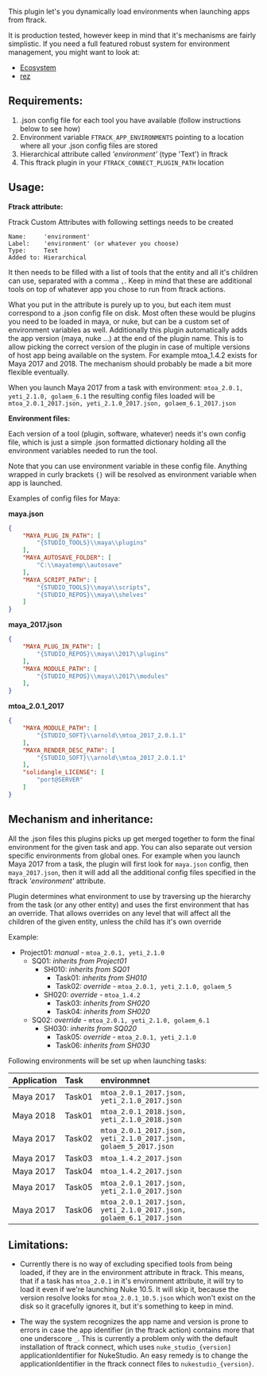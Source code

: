 This plugin let's you dynamically load environments when launching apps from ftrack.

It is production tested, however keep in mind that it's mechanisms are fairly simplistic. If you need a full featured robust system for environment management, you might want to look at:

 - [Ecosystem](https://github.com/PeregrineLabs/Ecosystem)
 - [rez](https://github.com/nerdvegas/rez)

Requirements:
--------------

1. .json config file for each tool you have available (follow instructions below to see how)
2. Environment variable `FTRACK_APP_ENVIRONMENTS` pointing to a location where all your .json config files are stored
3. Hierarchical attribute called *'environment'* (type 'Text') in ftrack
4. This ftrack plugin in your `FTRACK_CONNECT_PLUGIN_PATH` location

Usage:
---------

**Ftrack attribute:**

Ftrack Custom Attributes with following settings needs to be created

```
Name:     'environment'
Label:    'environment' (or whatever you choose)
Type:     Text
Added to: Hierarchical
```

It then needs to be filled with a list of tools that the entity and all it's children can use, separated with a comma `,`. Keep in mind that these are additional tools on top of whatever app you chose to run from ftrack actions.

What you put in the attribute is purely up to you, but each item must correspond to a .json config file on disk. Most often these would be plugins you need to be loaded in maya, or nuke, but can be a custom set of environment variables as well. Additionally this plugin automatically adds the app version (maya, nuke ...) at the end of the plugin name. This is to allow picking the correct version of the plugin in case of multiple versions of host app being available on the system. For example mtoa_1.4.2 exists for Maya 2017 and 2018. The mechanism should probably be made a bit more flexible eventually.

When you launch Maya 2017 from a task with environment: `mtoa_2.0.1, yeti_2.1.0, golaem_6.1` the resulting config files loaded will be `mtoa_2.0.1_2017.json, yeti_2.1.0_2017.json, golaem_6.1_2017.json`


**Environment files:**

Each version of a tool (plugin, software, whatever) needs it's own config file, which is just a simple .json formatted dictionary holding all the environment variables needed to run the tool.

Note that you can use environment variable in these config file. Anything wrapped in curly brackets `{}` will be resolved as environment variable when app is launched.

Examples of config files for Maya:

**maya.json**
```json
{
    "MAYA_PLUG_IN_PATH": [
        "{STUDIO_TOOLS}\\maya\\plugins"
    ],
    "MAYA_AUTOSAVE_FOLDER": [
        "C:\\mayatemp\\autosave"
    ],
    "MAYA_SCRIPT_PATH": [
        "{STUDIO_TOOLS}\\maya\\scripts",
        "{STUDIO_REPOS}\\maya\\shelves"
    ]
}
```
**maya_2017.json**
```json
{
    "MAYA_PLUG_IN_PATH": [
        "{STUDIO_REPOS}\\maya\\2017\\plugins"
    ],
    "MAYA_MODULE_PATH": [
        "{STUDIO_REPOS}\\maya\\2017\\modules"
    ],
}
```
**mtoa_2.0.1_2017**
```json
{
    "MAYA_MODULE_PATH": [
        "{STUDIO_SOFT}\\arnold\\mtoa_2017_2.0.1.1"
    ],
    "MAYA_RENDER_DESC_PATH": [
        "{STUDIO_SOFT}\\arnold\\mtoa_2017_2.0.1.1"
    ],
    "solidangle_LICENSE": [
        "port@SERVER"
    ]
}
```

Mechanism and inheritance:
-----------

All the .json files this plugins picks up get merged together to form the final environment for the given task and app. You can also separate out version specific environments from global ones. For example when you launch Maya 2017 from a task, the plugin will first look for `maya.json` config, then `maya_2017.json`, then it will add all the additional config files specified in the ftrack *'environment'* attribute.

Plugin determines what environment to use by traversing up the hierarchy from the task (or any other entity) and uses the first environment that has an override. That allows overrides on any level that will affect all the children of the given entity, unless the child has it's own override

Example:

- Project01: *manual* - `mtoa_2.0.1, yeti_2.1.0`
    - SQ01: *inherits from Project01*
        - SH010: *inherits from SQ01*
            - Task01: *inherits from SH010*
            - Task02: *override* -  `mtoa_2.0.1, yeti_2.1.0, golaem_5`
        - SH020: *override* -  `mtoa_1.4.2`
            - Task03: *inherits from SH020*
            - Task04: *inherits from SH020*
    - SQ02: *override* -  `mtoa_2.0.1, yeti_2.1.0, golaem_6.1`
        - SH030: *inherits from SQ020*
            - Task05: *override* -  `mtoa_2.0.1, yeti_2.1.0`
            - Task06: *inherits from SH030*

Following environments will be set up when launching tasks:

| Application  | Task           | environmnet |
| :---         |     :---      |          :--- |
|Maya 2017 | Task01 | `mtoa_2.0.1_2017.json, yeti_2.1.0_2017.json`|
|Maya 2018 | Task01 | `mtoa_2.0.1_2018.json, yeti_2.1.0_2018.json`|
|Maya 2017 | Task02 | `mtoa_2.0.1_2017.json, yeti_2.1.0_2017.json, golaem_5_2017.json`|
|Maya 2017 | Task03 | `mtoa_1.4.2_2017.json`|
|Maya 2017 | Task04 | `mtoa_1.4.2_2017.json`|
|Maya 2017 | Task05 | `mtoa_2.0.1_2017.json, yeti_2.1.0_2017.json`|
|Maya 2017 | Task06 | `mtoa_2.0.1_2017.json, yeti_2.1.0_2017.json, golaem_6.1_2017.json`|


Limitations:
--------------

- Currently there is no way of excluding specified tools from being loaded, if they are in the environment attribute in ftrack. This means, that if a task has `mtoa_2.0.1` in it's environment attribute, it will try to load it even if we're launching Nuke 10.5. It will skip it, because the version resolve looks for `mtoa_2.0.1_10.5.json` which won't exist on the disk so it gracefully ignores it, but it's something to keep in mind.

- The way the system recognizes the app name and version is prone to errors in case the app identifier (in the ftrack action) contains more that one underscore `_`. This is currently a problem only with the default installation of ftrack connect, which uses `nuke_studio_{version]` applicationIdentifier for NukeStudio. An easy remedy is to change the applicationIdentifier in the ftrack connect files to `nukestudio_{version}`.
